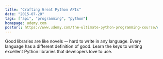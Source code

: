 ```yaml
---
title: "Crafting Great Python APIs"
date: "2015-07-20"
tags: ["api", "programming", "python"]
homepage: udemy.com
posturl: https://www.udemy.com/the-ultimate-python-programming-course/#PythonAPI
---
```


Good libraries are like novels -- hard to write in any language. Every language
has a different definition of good. Learn the keys to writing excellent Python
libraries that developers love to use.
